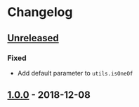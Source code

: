# Changelog

## [Unreleased]

### Fixed

- Add default parameter to `utils.isOneOf`

## [1.0.0] - 2018-12-08

[unreleased]: https://github.com/adriankumpf/findmeaflat/compare/v1.0.0...HEAD
[1.0.0]: https://github.com/adriankumpf/findmeaflat/compare/v0.0.0...v.1.0.0
